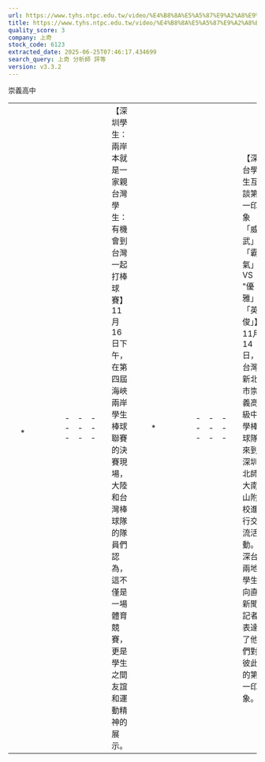 ```yaml
---
url: https://www.tyhs.ntpc.edu.tw/video/%E4%B8%8A%E5%A5%87%E9%A2%A8%E9%9A%AA%E8%A9%95%E4%BC%B0#!
title: https://www.tyhs.ntpc.edu.tw/video/%E4%B8%8A%E5%A5%87%E9%A2%A8%E9%9A%AA%E8%A9%95%E4%BC%B0#!
quality_score: 3
company: 上奇
stock_code: 6123
extracted_date: 2025-06-25T07:46:17.434699
search_query: 上奇 分析師 評等
version: v3.3.2
---
```


崇義高中



|  |  |  |  |  |  |  |  |  |  |  |  |  |  |  |  |  |  |  |  |  |  |  |  |  |  |  |  |  |  |  |  |  |  |  |  |  |  |  |  |  |  |  |  |  |  |  |  |  |  |  |  |  |  |  |  |  |  |  |  |  |  |  |  |  |  |  |  |  |  |  |  |  |  |  |  |  |
| --- | --- | --- | --- | --- | --- | --- | --- | --- | --- | --- | --- | --- | --- | --- | --- | --- | --- | --- | --- | --- | --- | --- | --- | --- | --- | --- | --- | --- | --- | --- | --- | --- | --- | --- | --- | --- | --- | --- | --- | --- | --- | --- | --- | --- | --- | --- | --- | --- | --- | --- | --- | --- | --- | --- | --- | --- | --- | --- | --- | --- | --- | --- | --- | --- | --- | --- | --- | --- | --- | --- | --- | --- | --- | --- | --- | --- |
|  | ﻿  * |  |  |  |   | --- | --- | --- |   | 【深圳學生：兩岸本就是一家親 台灣學生： 有機會到台灣一起打棒球賽】11月16日下午，在第四屆海峽兩岸學生棒球聯賽的決賽現場，大陸和台灣棒球隊的隊員們認為，這不僅是一場體育競賽，更是學生之間友誼和運動精神的展示。 |  |  | * |  |  |  |   | --- | --- | --- |   | 【深台學生互談第一印象 「威武」「霸氣」VS "優雅」「英俊」】11月14日，台灣新北市崇義高級中學棒球隊來到深圳北師大南山附校進行交流活動。深台兩地學生向直新聞記者表達了他們對彼此的第一印象。 |  |  | * |  |  |  |   | --- | --- | --- |   | 【台灣學生即興鋼琴「二重奏」：氛圍影響隨性走上去】11月14日，台灣新北市崇義高級中學棒球隊來到深圳北師大南山附校進行交流活動。在參訪期間，兩位台灣同學來了一場即興鋼琴表演。 |  |  | * |  |  |  |   | --- | --- | --- |   | 【深台兩校學生共同製作「北京毛猴」：我們的友誼永遠不會滅】11月14日，台灣新北市崇義高級中學棒球隊來到深圳北師大南山附校進行交流活動。兩校學生共同製作「北京毛猴」，祝福友誼永不會滅。 |  |  | * |  |  |  |   | --- | --- | --- |   | 【深台兩校合種蓮霧樹開花結果 台灣老師：我要和它拍拍照】11月14日，台灣新北市崇義高級中學棒球隊來到北師大南山附校進行交流活動。2018年，兩所學校合種了一棵蓮霧樹，一位台灣老師再次看見當年親手栽種的蓮霧樹感受頗深。 |  |  | * |  |  |  |   | --- | --- | --- |   | 中信盃黑豹旗／崇義4分驚險退台南一中　教練陳致鵬要加強打線上壘率  [https://sports.ettoday.net/news/2618217?fro....](main_newsdetial.php?news_id=40&type_id=2) |  |  |       上一張  下一張  [董事長](administration_newsdetial.php?type_id=1&teacher_info=1)  |   [校長](administration_newsdetial.php?type_id=3&teacher_info=1)  |   [教務處](administration_newsdetial.php?type_id=5&teacher_info=1)  |   [學務處](administration_newsdetial.php?type_id=2&teacher_info=1)  |   [總務處](administration_newsdetial.php?type_id=18&teacher_info=1)  |   [人事室](administration_newsdetial.php?type_id=6&teacher_info=1)  |   [會計室](administration_newsdetial.php?type_id=7&teacher_info=1)  |   [課程計畫專區](administration_newsdetial.php?type_id=26&teacher_info=1)  |  [教學活動](department.php?type_id=42)  |   [訓育活動](department.php?type_id=43)  |   [棒球隊](department.php?type_id=44)  |   [原住民實驗教育班](department.php?type_id=45)  |  [家庭教育](department.php?type_id=29)  |   [校友會](department.php?type_id=30)  |   [家長會](department.php?type_id=31)  |   [志工活動](department.php?type_id=46)  |   [大學合作](department.php?type_id=47)  |    |  |  |  |  |  |  |  |  |  |  |  |  |  |  |  |  |  |  |  |  |  |  |  |  |  |  |  |  |  |  | | --- | --- | --- | --- | --- | --- | --- | --- | --- | --- | --- | --- | --- | --- | --- | --- | --- | --- | --- | --- | --- | --- | --- | --- | --- | --- | --- | --- | --- | --- | | |  |  | | --- | --- | |  | 114學年度優先免試入學錄取公告   2025.05.28 |  |  |  | | --- | --- | | ‧[電子商務及運動科技教學體驗課程](main_newsdetial.php?news_id=84&type_id=5) | 2025/05/26 | | ‧[本校辦理高爾夫球模擬器教學及體驗賽](main_newsdetial.php?news_id=83&type_id=2) | 2025/03/18 | | ‧[附設國中部114學年度招生說明會-多....](main_newsdetial.php?news_id=82&type_id=5) | 2025/03/17 | | ‧[114學年度各招生入學管道及重要日程](main_newsdetial.php?news_id=81&type_id=5) | 2025/03/17 | | ‧[選所愛、好好讀、有前途－新北市11....](main_newsdetial.php?news_id=80&type_id=5) | 2025/03/17 | | ‧[本校承辦新北市114年度國中適性教....](main_newsdetial.php?news_id=79&type_id=5) | 2024/12/16 | | ‧[監察院國家人權委員會辦理「人權少....](main_newsdetial.php?news_id=76&type_id=5) | 2024/11/05 | | ‧[14學年度身心障礙學生適性輔導安置](main_newsdetial.php?news_id=75&type_id=5) | 2024/11/05 | | ‧[114學年度大學多元入學考試招生重....](main_newsdetial.php?news_id=74&type_id=5) | 2024/10/08 | | ‧[選所愛、好好讀、有前途－新北市11....](main_newsdetial.php?news_id=73&type_id=5) | 2024/10/05 | | ‧[114學年度國中教育會考時程](main_newsdetial.php?news_id=72&type_id=5) | 2024/10/05 | |  | ‧[113年度國立大學錄取名單](main_newsdetial.php?news_id=77&type_id=5)  ‧[113年科大繁星錄取名單](main_newsdetial.php?news_id=63&type_id=5)  ‧[113年大學繁星錄取名單](main_newsdetial.php?news_id=62&type_id=5)  ‧[113年運動績優獨招錄取榜單](main_newsdetial.php?news_id=61&type_id=5)  ‧[2024臺北市壯年田徑公開賽](main_newsdetial.php?news_id=60&type_id=2)  ‧[112年繁星科大錄取](main_newsdetial.php?news_id=11&type_id=5)  |  |  |  | | --- | --- | --- | |  |  |  | |   |  |  |  |  |  |  |  |  |  |  | | --- | --- | --- | --- | --- | --- | --- | --- | --- | --- | | |  | | --- | |  | | |  | | --- | |  | | |  | | --- | |  | | |  | | --- | |  | | |  | | --- | |  | | | |  | | --- | |  | | |  | | --- | |  | | |  | | --- | |  | |  |  |   |  |  |  |  |  |  |  |  | | --- | --- | --- | --- | --- | --- | --- | --- | | |  |  |  |  |  |  |  | | --- | --- | --- | --- | --- | --- | --- | |  |  |  |  |  |  | 地址： [221新北市汐止區大同路三段68號](https://maps.google.com.tw/maps?q=221%E6%96%B0%E5%8C%97%E5%B8%82%E6%B1%90%E6%AD%A2%E5%8D%80%E5%A4%A7%E5%90%8C%E8%B7%AF%E4%B8%89%E6%AE%B568%E8%99%9F&t=m&z=17)     TEL：(02)8647-8000     FAX:(02)86478080、(02)86489734  Copyright © 2013 Trung Yi All Rights Reserved Worldwide 網頁設計維護：[JOJ網頁 / 校務系統設計](https://www.joj.com.tw "校務系統設計第一選擇,JOJ雲端系統設計,JOJ設計,JOJ網頁設計,JOJ Design") | | |  |